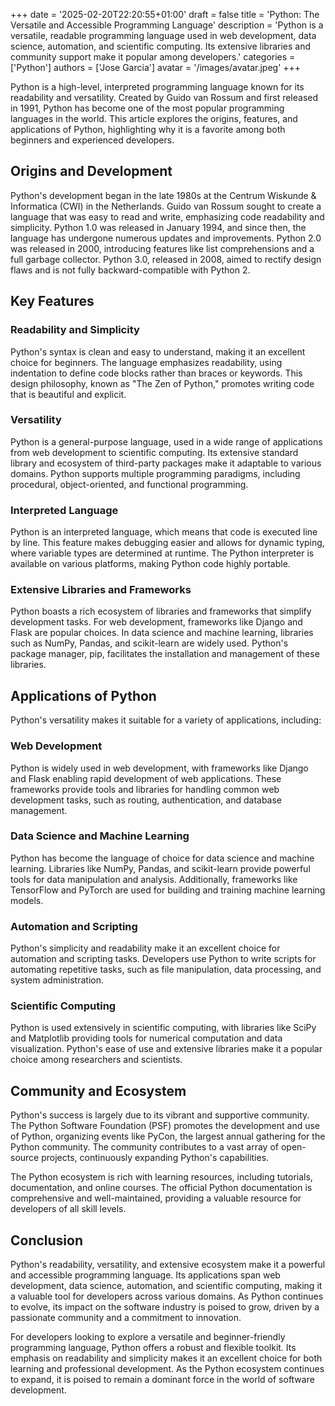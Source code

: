 +++
date = '2025-02-20T22:20:55+01:00'
draft = false
title = 'Python: The Versatile and Accessible Programming Language'
description = 'Python is a versatile, readable programming language used in web development, data science, automation, and scientific computing. Its extensive libraries and community support make it popular among developers.'
categories = ['Python']
authors = ['Jose Garcia']
avatar = '/images/avatar.jpeg'
+++


Python is a high-level, interpreted programming language known for its readability and versatility. Created by Guido van Rossum and first released in 1991, Python has become one of the most popular programming languages in the world. This article explores the origins, features, and applications of Python, highlighting why it is a favorite among both beginners and experienced developers.

## Origins and Development

Python's development began in the late 1980s at the Centrum Wiskunde & Informatica (CWI) in the Netherlands. Guido van Rossum sought to create a language that was easy to read and write, emphasizing code readability and simplicity. Python 1.0 was released in January 1994, and since then, the language has undergone numerous updates and improvements. Python 2.0 was released in 2000, introducing features like list comprehensions and a full garbage collector. Python 3.0, released in 2008, aimed to rectify design flaws and is not fully backward-compatible with Python 2.

## Key Features

### Readability and Simplicity

Python's syntax is clean and easy to understand, making it an excellent choice for beginners. The language emphasizes readability, using indentation to define code blocks rather than braces or keywords. This design philosophy, known as "The Zen of Python," promotes writing code that is beautiful and explicit.

### Versatility

Python is a general-purpose language, used in a wide range of applications from web development to scientific computing. Its extensive standard library and ecosystem of third-party packages make it adaptable to various domains. Python supports multiple programming paradigms, including procedural, object-oriented, and functional programming.

### Interpreted Language

Python is an interpreted language, which means that code is executed line by line. This feature makes debugging easier and allows for dynamic typing, where variable types are determined at runtime. The Python interpreter is available on various platforms, making Python code highly portable.

### Extensive Libraries and Frameworks

Python boasts a rich ecosystem of libraries and frameworks that simplify development tasks. For web development, frameworks like Django and Flask are popular choices. In data science and machine learning, libraries such as NumPy, Pandas, and scikit-learn are widely used. Python's package manager, pip, facilitates the installation and management of these libraries.

## Applications of Python

Python's versatility makes it suitable for a variety of applications, including:

### Web Development

Python is widely used in web development, with frameworks like Django and Flask enabling rapid development of web applications. These frameworks provide tools and libraries for handling common web development tasks, such as routing, authentication, and database management.

### Data Science and Machine Learning

Python has become the language of choice for data science and machine learning. Libraries like NumPy, Pandas, and scikit-learn provide powerful tools for data manipulation and analysis. Additionally, frameworks like TensorFlow and PyTorch are used for building and training machine learning models.

### Automation and Scripting

Python's simplicity and readability make it an excellent choice for automation and scripting tasks. Developers use Python to write scripts for automating repetitive tasks, such as file manipulation, data processing, and system administration.

### Scientific Computing

Python is used extensively in scientific computing, with libraries like SciPy and Matplotlib providing tools for numerical computation and data visualization. Python's ease of use and extensive libraries make it a popular choice among researchers and scientists.

## Community and Ecosystem

Python's success is largely due to its vibrant and supportive community. The Python Software Foundation (PSF) promotes the development and use of Python, organizing events like PyCon, the largest annual gathering for the Python community. The community contributes to a vast array of open-source projects, continuously expanding Python's capabilities.

The Python ecosystem is rich with learning resources, including tutorials, documentation, and online courses. The official Python documentation is comprehensive and well-maintained, providing a valuable resource for developers of all skill levels.

## Conclusion

Python's readability, versatility, and extensive ecosystem make it a powerful and accessible programming language. Its applications span web development, data science, automation, and scientific computing, making it a valuable tool for developers across various domains. As Python continues to evolve, its impact on the software industry is poised to grow, driven by a passionate community and a commitment to innovation.

For developers looking to explore a versatile and beginner-friendly programming language, Python offers a robust and flexible toolkit. Its emphasis on readability and simplicity makes it an excellent choice for both learning and professional development. As the Python ecosystem continues to expand, it is poised to remain a dominant force in the world of software development.
